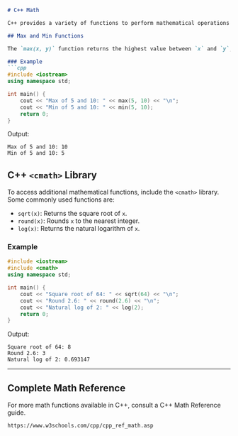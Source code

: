 ```markdown
# C++ Math

C++ provides a variety of functions to perform mathematical operations on numbers. Some of these functions are built-in, while others require the `<cmath>` library.

## Max and Min Functions

The `max(x, y)` function returns the highest value between `x` and `y`, while `min(x, y)` returns the lowest value.

### Example
```cpp
#include <iostream>
using namespace std;

int main() {
    cout << "Max of 5 and 10: " << max(5, 10) << "\n";
    cout << "Min of 5 and 10: " << min(5, 10);
    return 0;
}
```

Output:
```
Max of 5 and 10: 10
Min of 5 and 10: 5
```

## C++ `<cmath>` Library

To access additional mathematical functions, include the `<cmath>` library. Some commonly used functions are:

- `sqrt(x)`: Returns the square root of `x`.
- `round(x)`: Rounds `x` to the nearest integer.
- `log(x)`: Returns the natural logarithm of `x`.

### Example
```cpp
#include <iostream>
#include <cmath>
using namespace std;

int main() {
    cout << "Square root of 64: " << sqrt(64) << "\n";
    cout << "Round 2.6: " << round(2.6) << "\n";
    cout << "Natural log of 2: " << log(2);
    return 0;
}
```

Output:
```
Square root of 64: 8
Round 2.6: 3
Natural log of 2: 0.693147
```

---

## Complete Math Reference

For more math functions available in C++, consult a C++ Math Reference guide.
```
https://www.w3schools.com/cpp/cpp_ref_math.asp
```